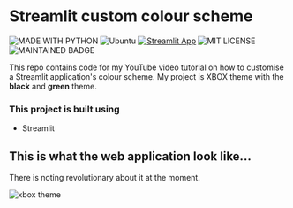 # Streamlit custom colour scheme

![MADE WITH PYTHON](http://ForTheBadge.com/images/badges/made-with-python.svg)  ![Ubuntu](https://img.shields.io/badge/Ubuntu-E95420?style=for-the-badge&logo=ubuntu&logoColor=white)  [![Streamlit App](https://static.streamlit.io/badges/streamlit_badge_black_white.svg)](https://share.streamlit.io/yourGitHubName/yourRepo/yourApp/)
   ![MIT LICENSE](https://badgen.net//badge/license/MIT/green)   ![MAINTAINED BADGE](https://img.shields.io/badge/Maintained%3F-yes-green.svg) 
   
This repo contains code for my YouTube video tutorial on how to customise a Streamlit application's colour scheme. My project is XBOX theme with the **black** and **green** theme.

 ### This project is built using 
 * Streamlit

## This is what the web application look like...
There is noting revolutionary about it at the moment.

   ![xbox theme](https://user-images.githubusercontent.com/92593501/139585580-adf9deb1-527c-4de7-b7ff-17891b62b6d4.png)
